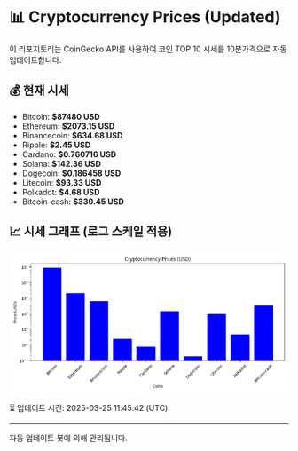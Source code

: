 
# 📊 Cryptocurrency Prices (Updated)

이 리포지토리는 CoinGecko API를 사용하여 코인 TOP 10 시세를 10분가격으로 자동 업데이트합니다.

## 💰 현재 시세
- Bitcoin: **$87480 USD**
- Ethereum: **$2073.15 USD**
- Binancecoin: **$634.68 USD**
- Ripple: **$2.45 USD**
- Cardano: **$0.760716 USD**
- Solana: **$142.36 USD**
- Dogecoin: **$0.186458 USD**
- Litecoin: **$93.33 USD**
- Polkadot: **$4.68 USD**
- Bitcoin-cash: **$330.45 USD**

## 📈 시세 그래프 (로그 스케일 적용)
![Crypto Prices](crypto_prices.png)

⏳ 업데이트 시간: 2025-03-25 11:45:42 (UTC)

---
자동 업데이트 봇에 의해 관리됩니다.
